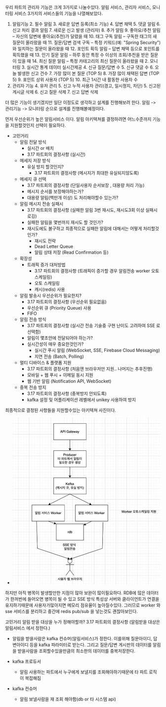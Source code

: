 우리 파트의 관리자 기능은 크게 3가지로 나눌수있다.
알림 서비스, 관리자 서비스, 모니터링 서비스
3가지의 서비스들의 기능을 나열해보았다.

1. 알림기능
    2. 필수 알림
        3. 새로운 답변 등록(최소 기능)
        4. 답변 채택
        5. 댓글 알림
        6. 신고 처리 결과 알림
        7. 새로운 신고 발생 (관리자)
    8. 추가 알림
        9. 좋아요/추천 알림 – 자신의 답변에 좋아요(추천)가 달렸을 때
        10. 태그 구독 알림 – 구독한 태그의 새 질문이 올라왔을 때
        11. 질문/답변 검색 구독 – 특정 키워드(예: "Spring Security")와 일치하는 질문이 올라왔을 때
        12. 포인트 획득 알림 – 답변 채택 등으로 포인트를 획득했을 때
        13. 인기 질문 알림 – 하루 동안 특정 수 이상의 조회/추천을 받은 질문이 있을 때
        14. 최신 질문 알림 – 특정 카테고리의 최신 질문이 올라왔을 때
    2. 모니터링
        3. 실시간 통계 데이터 실시간제공
            4. 신규 질문/답변 수
            5. 신규 댓글 수
            6. 오늘 발생한 신고 건수
            7. 가장 많이 본 질문 (TOP 5)
            8. 가장 많이 채택된 답변 (TOP 5)
            9. 포인트 상위 사용자 (TOP 5)
            10. 최근 1시간 내 활동한 사용자 수
4. 관리자 기능
    4. 유저 관리
        5. 신고 누적 사용자 관리(경고, 일시정지, 차단)
    5. 신고된 게시글 삭제
        6. 신고 질문 삭제
        7. 신고 답변 삭제

더 많은 기능이 생기겠지만 일단 이정도로 생각하고 설계를 진행해보려 한다.
알림 -> 관리기능 -> 모니터링 순으로 설계를 진행해볼예정이다.

먼저 우선순위가 높은 알림서비스 이다.
알림 아키텍쳐를 결정하려면 어느수준까지 기능을 지원할것인지 선택이 필요하다.

- 고민거리
    - 알림 전달 방식
        - 실시간 or 배치
        - 3.17 파트회의 결정사항 (실시간)
    - 메세지 저장 방식
        - 유실 방지 할것인지?
            - 3.17 파트회의 결정사항 (메시지가 최대한 유실되지않도록)
    - 메세지 큐 선택
        - 3.17 파트회의 결정사항 (단일사용자 순서보장 , 대용량 처리 가능)
        - 메시지 순서를 보장해야하는가?
        - 대용량 알림(백만개 이상) 도 처리해야할수 있는가?
    - 알림 메시지 전송 실패시
        - 3.17 파트회의 결정사항 (실패한 알림 3번 재시도, 재시도3회 이상 실패시 로깅)
        - 실패한 알림을 몇번까지 재시도 할 것인가?
        - 재시도에도 불구하고 최종적으로 실패한 알림에 대해서는 어떻게 처리할것인가?
            - 재시도 전략
            - Dead Letter Queue
            - 알림 상태 저장 (Read Confirmation 등)
    - 확장성
        - 트래픽 증가 대처방법
            - 3.17 파트회의 결정사항 (트래픽이 증가할 경우 알림전송 worker 오토스케일링)
            - 오토 스캐일링
            - 캐시(redis) 사용
    - 알림 발송시 우선순위가 필요한지?
        - 3.17 파트회의 결정사항 (우선순위 필요없음)
        - 우선순위 큐 (Priority Queue) 사용
        - FIFO
    - 알림 전송 방식
        - 3.17 파트회의 결정사항 (실시간 전송 기술중 구현 난이도 고려하여 SSE 로 선택함)
        - 알림이 몇초안에 전달되어야 하는가?
        - 실시간성이 매우 중요한것인가?
            - 실시간 푸시 알림 (WebSocket, SSE, Firebase Cloud Messaging)
            - 지연 전송 (Batch, Polling)
    - 멀티 디바이스 & 플랫폼 지원
        - 3.17 파트회의 결정사항 (처음엔 브라우저만 지원.. 나머지는 추후진행)
        - 모바일 + 웹 푸시 + 이메일 동시 지원
        - 웹 기반 알림 (Notification API, WebSocket)
    - 중복 전송 방지
        - 3.17 파트회의 결정사항 (중복방지 안되도록)
        - kafka 설정 및 어플리케이션 레벨에서 unikey 사용하여 방지

최종적으로 결정된 사항들을 지원할수있는 아키텍쳐 사진이다.

- ![draw](images/draw.png)

하지만 아직 병목이 발생할만한 지점이 많아 보완이 많이필요하다.
RDB에 많은 데이터가 한꺼번에 들어오면 병목이 될 수 있고
SSE 방식 특성상 서버와 클라이언트가 연결을 유지하기때문에 사용자가많아지면
메모리 점유율이 높아질수있다.
그러므로 worker 와 sse 서비스를 분리하고 중간에 redis pub/sub 을 넣는것도
괜찮아보인다.

고민거리
알림 받을 대상을 누가 정해야할까?
3.17 파트회의 결정사항 (알림받을 대상은 알림서비스 에서 정한다.)

- 알림을 받을사람은 kafka 컨슈머(알림서비스)가 정한다. 이를위해
  질문아이디, 답변아이디 등을 kafka 파라미터로 받는다.
  그리고 질문/답변 게시판의 데이터를 알림을 받을사람을 조회할수있을만큼의 최소한의
  데이터를 중복저장한다.

- kafka 프로듀서
    - 알림 사용하는 파트에서 누구에게 보낼지를 조회해야하기때문에 타 파트 로직이 복잡해짐
- kafka 컨슈머
    - 알림 보낼사람을 재 조회 해야함(db or 타 시스템 api)
